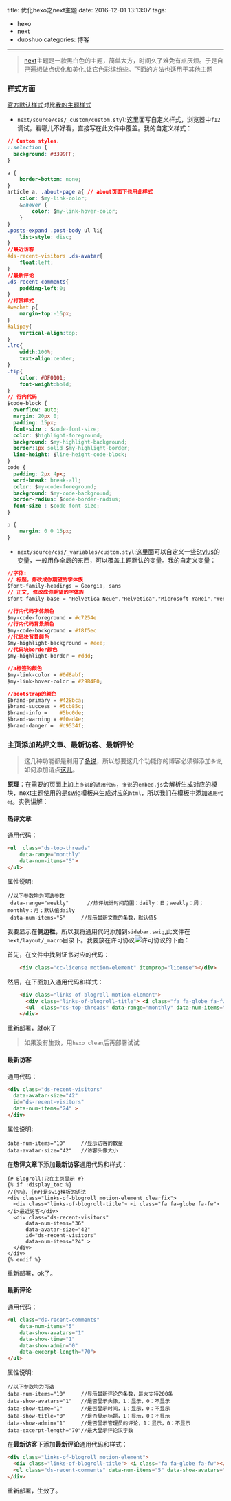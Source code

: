 title: 优化hexo之next主题
date: 2016-12-01 13:13:07
tags: 
- hexo
- next
- duoshuo
categories: 博客
---
>[next](http://theme-next.iissnan.com/)主题是一款黑白色的主题，简单大方，时间久了难免有点厌烦。于是自己遍想做点优化和美化,让它色彩缤纷些。下面的方法也适用于其他主题

### 样式方面
[官方默认样式](http://notes.iissnan.com/)对比[我的主题样式](http://jintang.github.io/)  
- `next/source/css/_custom/custom.styl`:这里面写自定义样式，浏览器中`f12`调试，看哪儿不好看，直接写在此文件中覆盖。我的自定义样式：
``` css
// Custom styles.
::selection {
  background: #3399FF;
}

a {
    border-bottom: none;
}
article a, .about-page a{ // about页面下也用此样式
	color: $my-link-color;
	&:hover {
	    color: $my-link-hover-color;
	}
}
.posts-expand .post-body ul li{
	list-style: disc;
}
//最近访客
#ds-recent-visitors .ds-avatar{
	float:left;
}
//最新评论
.ds-recent-comments{
	padding-left:0;
}
//打赏样式
#wechat p{
	margin-top:-16px;
}
#alipay{
	vertical-align:top;
}
.lrc{
	width:100%;
	text-align:center;
}
.tip{
	color: #DF0101;
	font-weight:bold;
}
// 行内代码
$code-block {
  overflow: auto;
  margin: 20px 0;
  padding: 15px;
  font-size : $code-font-size;
  color: $highlight-foreground;
  background: $my-highlight-background;
  border:1px solid $my-highlight-border;
  line-height: $line-height-code-block;
}
code {
  padding: 2px 4px;
  word-break: break-all;
  color: $my-code-foreground;
  background: $my-code-background;
  border-radius: $code-border-radius;
  font-size : $code-font-size;
}

p {
    margin: 0 0 15px;
}
```
<!-- more -->
- `next/source/css/_variables/custom.styl`:这里面可以自定义一些[Stylus](http://www.zhangxinxu.com/jq/stylus/)的变量，一般用作全局的东西，可以覆盖主题默认的变量。我的自定义变量：
``` css
//字体:
// 标题，修改成你期望的字体族
$font-family-headings = Georgia, sans
// 正文, 修改成你期望的字体族
$font-family-base = "Helvetica Neue","Helvetica","Microsoft YaHei","WenQuanYi Micro 	Hei",Arial,sans-serif

//行内代码字体颜色
$my-code-foreground = #c7254e
//行内代码背景颜色
$my-code-background = #f8f5ec
//代码块背景颜色
$my-highlight-background = #eee;
//代码块border颜色
$my-highlight-border = #ddd;

//a标签的颜色
$my-link-color = #0d8abf;
$my-link-hover-color = #29B4F0;

//bootstrap的颜色
$brand-primary = #428bca;
$brand-success = #5cb85c;
$brand-info =    #5bc0de;
$brand-warning = #f0ad4e;
$brand-danger =  #d9534f;
```

### 主页添加热评文章、最新访客、最新评论
>这几种功能都是利用了[多说](http://dev.duoshuo.com/docs)，所以想要这几个功能你的博客必须得添加`多说`,如何添加请点[这儿](http://theme-next.iissnan.com/third-party-services.html)。

**原理**：在需要的页面上加上`多说`的`通用代码`，`多说`的`embed.js`会解析生成对应的模块，next主题使用的是[swig](http://yangxiaofu.com/swig/)模板来生成对应的`html`，所以我们在模板中添加`通用代码`。实例讲解：
#### 热评文章
通用代码：
``` html
<ul  class="ds-top-threads" 
    data-range="monthly" 
    data-num-items="5">
</ul>
```
属性说明:
``` 
//以下参数均为可选参数
 data-range="weekly"      //热评统计时间范围：daily：日；weekly：周；monthly：月；默认值daily
 data-num-items="5"     //显示最新文章的条数，默认值5
```

我要显示在**侧边栏**，所以我将通用代码添加到`sidebar.swig`,此文件在`next/layout/_macro`目录下。我要放在许可协议![许可协议](http://7xphbb.com1.z0.glb.clouddn.com/blog_license.png)的下面：

首先，在文件中找到证书对应的代码：  
``` html
    <div class="cc-license motion-element" itemprop="license"></div>
```
然后，在下面加入通用代码和样式：
``` html
    <div class="links-of-blogroll motion-element">
      <div class="links-of-blogroll-title"> <i class="fa fa-globe fa-fw"></i>热评文章</div>
      <ul  class="ds-top-threads" data-range="monthly" data-num-items="5"></ul>
    </div>
```
重新部署，就ok了  
>如果没有生效，用`hexo clean`后再部署试试

#### 最新访客
通用代码：
``` html
<div class="ds-recent-visitors"
  data-avatar-size="42"
  id="ds-recent-visitors" 
  data-num-items="24" >
</div>
```
属性说明:
``` 
data-num-items="10"     //显示访客的数量
data-avatar-size="42"   //访客头像大小   
```
在**热评文章**下添加**最新访客**通用代码和样式：
``` 
{# Blogroll:只在主页显示 #}
{% if !display_toc %}
//{%%}、{##}是swig模板的语法
<div class="links-of-blogroll motion-element clearfix">
  <div class="links-of-blogroll-title"> <i class="fa fa-globe fa-fw"></i>最近访客</div>
  <div class="ds-recent-visitors"
      data-num-items="36"
      data-avatar-size="42"
      id="ds-recent-visitors" 
      data-num-items="24" >
  </div>
</div>
{% endif %}
```
重新部署，ok了。  

#### 最新评论
通用代码：
``` html
<ul class="ds-recent-comments" 
    data-num-items="5" 
    data-show-avatars="1" 
    data-show-time="1" 
    data-show-admin="0" 
    data-excerpt-length="70">
</ul>
```
属性说明:
``` 
//以下参数均为可选
data-num-items="10"     //显示最新评论的条数，最大支持200条
data-show-avatars="1"   //是否显示头像，1：显示，0：不显示
data-show-time="1"      //是否显示时间，1：显示，0：不显示
data-show-title="0"     //是否显示标题，1：显示，0：不显示
data-show-admin="1"     //是否显示管理员的评论，1：显示，0：不显示
data-excerpt-length="70"//最大显示评论汉字数
```
在**最新访客**下添加**最新评论**通用代码和样式：
``` html
<div class="links-of-blogroll motion-element">
  <div class="links-of-blogroll-title"> <i class="fa fa-globe fa-fw"></i>最新评论</div>
  <ul class="ds-recent-comments" data-num-items="5" data-show-avatars="1" data-show-time="1" data-show-admin="0" data-excerpt-length="70"></ul>
</div>
```
重新部署，生效了。
